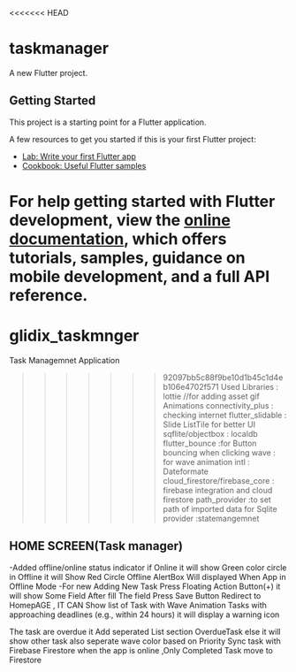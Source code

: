 <<<<<<< HEAD
# taskmanager

A new Flutter project.

## Getting Started

This project is a starting point for a Flutter application.

A few resources to get you started if this is your first Flutter project:

- [Lab: Write your first Flutter app](https://docs.flutter.dev/get-started/codelab)
- [Cookbook: Useful Flutter samples](https://docs.flutter.dev/cookbook)

For help getting started with Flutter development, view the
[online documentation](https://docs.flutter.dev/), which offers tutorials,
samples, guidance on mobile development, and a full API reference.
=======
# glidix_taskmnger
Task Managemnet Application
>>>>>>> 92097bb5c88f9be10d1b45c1d4eb106e4702f571
Used Libraries : lottie //for adding asset gif Animations
connectivity_plus : checking internet
flutter_slidable : Slide ListTile for better UI
sqflite/objectbox : localdb
flutter_bounce  :for Button bouncing when clicking
wave : for wave animation
intl : Dateformate
cloud_firestore/firebase_core : firebase integration and cloud firestore
path_provider :to set path of imported data for Sqlite
provider :statemangemnet
>>>>>>>>
HOME SCREEN(Task manager)
------------------------
-Added  offline/online status indicator if Online it will show Green color circle 
 in Offline it will Show Red Circle 
Offline AlertBox Will displayed When App in Offline Mode
-For new Adding New Task Press Floating Action Button(+) it will show Some Field After fill The field Press Save Button Redirect to
HomepAGE , IT CAN Show list of Task with Wave Animation
Tasks with approaching deadlines (e.g., within 24 hours) it will display a warning icon

The task are overdue it Add seperated List section OverdueTask else it will show other task
also seperate wave color based on Priority
Sync task with Firebase Firestore when the app is online ,Only Completed Task move to Firestore

